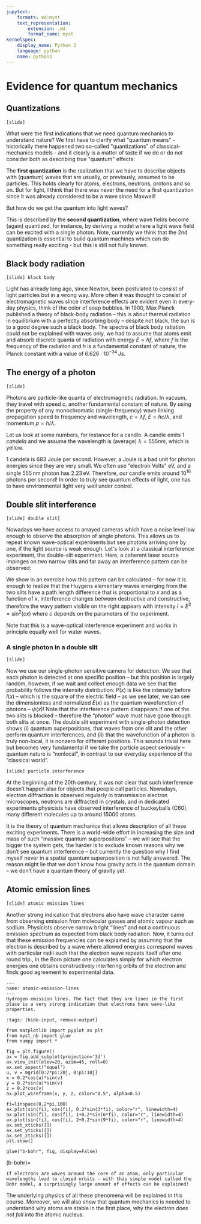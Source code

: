 ```yaml
---
jupytext:
    formats: md:myst
    text_representation:
        extension: .md
        format_name: myst
kernelspec:
    display_name: Python 3
    language: python
    name: python3
---
```


# Evidence for quantum mechanics

## Quantizations

`[slide]`

What were the first indications that we need quantum mechanics to understand nature? We first have to clarify what "quantum means" - historically there happened two so-called "quantizations" of classical-mechanics models - and it clearly is a matter of taste if we do or do not consider both as describing true "quantum" effects:

The **first quantization** is the realization that we have to describe objects with (quantum) waves that are usually, or previously, assumed to be particles. This holds clearly for atoms, electrons, neutrons, protons and so on. But for light, I think that there was never the need for a first quantization since it was already considered to be a wave since Maxwell! 

But how do we get the quantum into light waves?

This is described by the **second quantization**, where wave fields become (again) quantized, for instance, by deriving a model where a light wave field can be excited with a single photon. Note, currently we think that the 2nd quantization is essential to build quantum machines which can do something really exciting - but this is still not fully known.


## Black body radiation

`[slide] black body`

Light has already long ago, since Newton, been postulated to consist of light particles but in a wrong way. More often it was thought to consist of electromagnetic waves since interference effects are evident even in every-day physics, think of the color of soap bubbles. In 1900, Max Planck published a theory of black-body radiation – this is about thermal radiation in equilibrium with a perfectly absorbing body – despite not black, the sun is to a good degree such a black body. The spectra of black body ratiation could not be explained with waves only, we had to assume that atoms emit and absorb discrete quanta of radiation with energy $E=hf$, where $f$ is the frequency of the radiation and $h$ is a fundamental constant of nature, the Planck constant with a value of $6.626\cdot 10^{-34}\,\mathrm{J s}$.

<!-- TODO: graph of planck spectrum. -->

## The energy of a photon
`[slide]`

Photons are particle-like quanta of electromagnetic radiation. In vacuum, they travel with speed $c$, another fundamental constant of nature. By using the property of any monochromatic (single-frequency) wave linking propagation speed to frequency and wavelength, $c=\lambda f$, $E=hc/\lambda$, and momentum $p=h/\lambda$. 

<!-- TODO: pic wave with c, lambda, frequency -->

Let us look at some numbers, for instance for a candle. A candle emits 1 *candela* and we assume the wavelength is (average) $\lambda=555nm$, which is yellow.

1 candela is 683 Joule per second. However, a Joule is a bad unit for photon energies since they are very small. We often use "electron Volts" $\mathrm{eV}$, and a single $555\,\mathrm{nm}$ photon has $2.23\,\mathrm{eV}$. Therefore, our candle emits around $10^{16}$ photons per second! In order to truly see quantum effects of light, one has to have environmental light very well under control.

## Double slit interference

`[slide] double slit]`

<!-- see Phillips fig. 1.2+1.3 -->

Nowadays we have access to arrayed cameras which have a noise level low enough to observe the absorption of single photons. This allows us to repeat known wave-optical experiments but see photons arriving one by one, if the light source is weak enough. 
Let's look at a classical interference experiment, the double-slit experiment. Here, a coherent laser source impinges on two narrow slits and far away an interference pattern can be observed:

<!-- TODO pic with interference pattern -->

We show in an exercise how this pattern can be calculated – for now it is enough to realize that the Huygens elementary waves emerging from the two slits have a path length difference that is proportional to $x$ and as a function of $x$, interference changes between destructive and constructive, therefore the wavy pattern visible on the right appears with intensity $I=E^2=\sin^2(c x)$ where $c$ depends on the parameters of the experiment.

Note that this is a wave-optical interference experiment and works in principle equally well for water waves.

### A single photon in a double slit

`[slide]`

Now we use our single-photon sensitive camera for detection. We see that each photon is detected at one specific position – but this position is largely random, however, if we wait and collect enough data we see that the probability follows the intensity distribution: $P(x)$ is like the intensity before $I(x)$ – which is the square of the electric field – as we see later, we can see the dimensionless and normalized $E(x)$ as the quantum wavefunction of photons – $\psi(x)$!
Note that the interference pattern disappears if one of the two slits is blocked – therefore the “photon” wave must have gone through both slits at once.
The double slit experiment with single-photon detection shows (i) quantum superpositions, that waves from one slit and the other perform quantum interferences, and (ii) that the wavefunction of a photon is truly non-local, it is nonzero for different positions. This sounds trivial here but becomes very fundamental if we take the particle aspect seriously – quantum nature is “nonlocal”, in contrast to our everyday experience of the “classical world”.

<!-- TODO: pic with single photon camera -->

`[slide] particle interference`

At the beginning of the 20th century, it was not clear that such interference doesn’t happen also for objects that people call particles. Nowadays, electron diffraction is observed regularly in transmission electron microscopes, neutrons are diffracted in crystals, and in dedicated experiments physicists have observed interference of buckeyballs (C60), many different molecules up to around 15000 atoms. 

<!-- [some pics from Aspelmeyer & Hornberger, Nat. Phys. 14, 271 (2014)].  -->

It is the theory of quantum mechanics that allows description of all these exciting experiments. There is a world-wide effort in increasing the size and mass of such “massive quantum superpositions” – we will see that the bigger the system gets, the harder is to exclude known reasons why we don’t see quantum interference – but currently the question why I find myself never in a spatial quantum superposition is not fully answered. The reason might lie that we don’t know how gravity acts in the quantum domain – we don’t have a quantum theory of gravity yet.

<!-- TODO: pics -->

## Atomic emission lines

`[slide] atomic emission lines`

Another strong indication that electrons also have wave character came from observing emission from molecular gasses and atomic vapour such as sodium. Physicists observe narrow bright “lines” and not a continuous emission spectrum as expected from black body radiation. Now, it turns out that these emission frequencies can be explained by assuming that the electron is described by a wave where allowed energies correspond waves with particular radii such that the electron wave repeats itself after one round trip., in the Born picture one calculates simply for which electron energies one obtains constructively interfering orbits of the electron and finds good agreement to experimental data.

```{figure} figures/basics/atomic-emission-lines.png
---
name: atomic-emission-lines
---
Hydrogen emission lines. The fact that they are lines in the first place is a very strong indication that electrons have wave-like properties.
```
<!-- TODO: figure from ph fig1.5 -->

```{code-cell} ipython3
:tags: [hide-input, remove-output]

from matplotlib import pyplot as plt
from myst_nb import glue
from numpy import *

fig = plt.figure()
ax = fig.add_subplot(projection='3d')
ax.view_init(elev=20, azim=45, roll=0)
ax.set_aspect("equal")
u, v = mgrid[0:2*pi:20j, 0:pi:10j]
x = 0.2*cos(u)*sin(v)
y = 0.2*sin(u)*sin(v)
z = 0.2*cos(v)
ax.plot_wireframe(x, y, z, color="0.5", alpha=0.5)

fi=linspace(0,2*pi,100)
ax.plot(sin(fi), cos(fi), 0.2*sin(3*fi), color="r", linewidth=4)
ax.plot(sin(fi), cos(fi), 1+0.2*sin(6*fi), color="r", linewidth=4)
ax.plot(sin(fi), cos(fi), 2+0.2*sin(9*fi), color="r", linewidth=4)
ax.set_xticks([])
ax.set_yticks([])
ax.set_zticks([])
plt.show()

glue("b-bohr", fig, display=False)
```

(b-bohr)=
```{glue:figure} b-bohr
If electrons are waves around the core of an atom, only particular wavelengths lead to closed orbits - with this simple model called the Bohr model, a surprisingly large amount of effects can be explained!
```

The underlying physics of all these phenomena will be explained in this course. Moreover, we will also show that quantum mechanics is needed to understand why atoms are stable in the first place, why the electron *does not fall* into the atomic nucleus.


